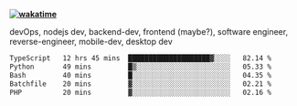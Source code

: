 **[![wakatime](https://wakatime.com/badge/user/87646243-158a-4241-a3cb-668e1fa2dbb8.svg)](https://wakatime.com/@87646243-158a-4241-a3cb-668e1fa2dbb8?style=plastic)**


devOps, nodejs dev, backend-dev, frontend (maybe?), software engineer, reverse-engineer, mobile-dev, desktop dev

<!--START_SECTION:waka-->

```txt
TypeScript   12 hrs 45 mins  ████████████████████▓░░░░   82.14 %
Python       49 mins         █▒░░░░░░░░░░░░░░░░░░░░░░░   05.33 %
Bash         40 mins         █░░░░░░░░░░░░░░░░░░░░░░░░   04.35 %
Batchfile    20 mins         ▓░░░░░░░░░░░░░░░░░░░░░░░░   02.21 %
PHP          20 mins         ▓░░░░░░░░░░░░░░░░░░░░░░░░   02.16 %
```

<!--END_SECTION:waka-->

